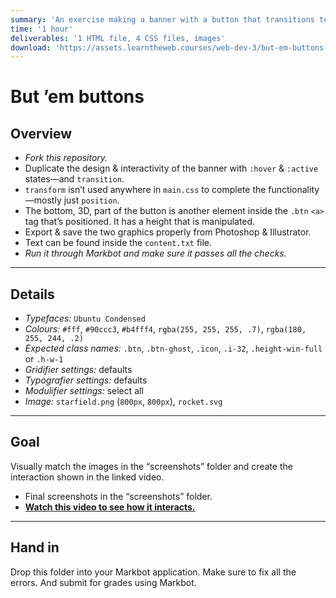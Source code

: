 ```yaml
---
summary: 'An exercise making a banner with a button that transitions to hover & active states.'
time: '1 hour'
deliverables: '1 HTML file, 4 CSS files, images'
download: 'https://assets.learntheweb.courses/web-dev-3/but-em-buttons-download.zip'
---
```


# But ’em buttons

## Overview

- *Fork this repository.*
- Duplicate the design & interactivity of the banner with `:hover` & `:active` states—and `transition`.
- `transform` isn’t used anywhere in `main.css` to complete the functionality—mostly just `position`.
- The bottom, 3D, part of the button is another element inside the `.btn` `<a>` tag that’s positioned. It has a height that is manipulated.
- Export & save the two graphics properly from Photoshop & Illustrator.
- Text can be found inside the `content.txt` file.
- *Run it through Markbot and make sure it passes all the checks.*

---

## Details

- *Typefaces:* `Ubuntu Condensed`
- *Colours:* `#fff`, `#90ccc3`, `#b4fff4`, `rgba(255, 255, 255, .7)`, `rgba(180, 255, 244, .2)`
- *Expected class names:* `.btn`, `.btn-ghost`, `.icon`, `.i-32`, `.height-win-full` or `.h-w-1`
- *Gridifier settings:* defaults
- *Typografier settings:* defaults
- *Modulifier settings:* select all
- *Image:* `starfield.png` (`800px`, `800px`), `rocket.svg`

---

## Goal

Visually match the images in the “screenshots” folder and create the interaction shown in the linked video.

- Final screenshots in the “screenshots” folder.
- [**Watch this video to see how it interacts.**](https://youtu.be/XbioSd4GD-Y)

---

## Hand in

Drop this folder into your Markbot application. Make sure to fix all the errors. And submit for grades using Markbot.
